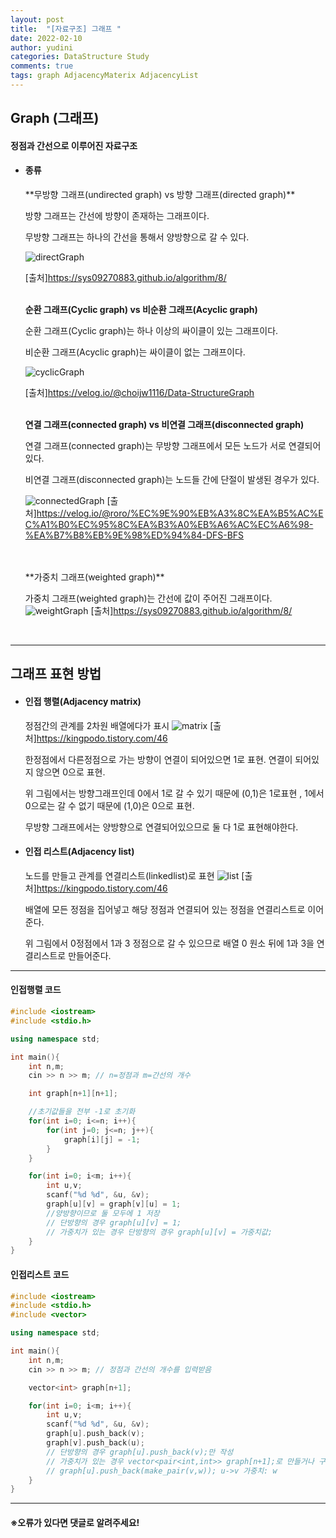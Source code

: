 ```yaml
---
layout: post
title:  "[자료구조] 그래프 "
date: 2022-02-10
author: yudini
categories: DataStructure Study
comments: true
tags: graph AdjacencyMaterix AdjacencyList
---
```


## Graph (그래프)
#### 정점과 간선으로 이루어진 자료구조 


* <h4> 종류 </h4>
    **무방향 그래프(undirected graph) vs 방향 그래프(directed graph)**

    방향 그래프는 간선에 방향이 존재하는 그래프이다.

    무방향 그래프는 하나의 간선을 통해서 양방향으로 갈 수 있다.

    ![directGraph](/assets/images/dataStructure/directGraph.png) 

    [출처]<https://sys09270883.github.io/algorithm/8/>
    <br>
    <br>

    **순환 그래프(Cyclic graph) vs 비순환 그래프(Acyclic graph)**

    순환 그래프(Cyclic graph)는 하나 이상의 싸이클이 있는 그래프이다.

    비순환 그래프(Acyclic graph)는 싸이클이 없는 그래프이다.

    ![cyclicGraph](/assets/images/dataStructure/cyclicGraph.png)

    [출처]<https://velog.io/@choijw1116/Data-StructureGraph>
    <br>
    <br>

    **연결 그래프(connected graph) vs 비연결 그래프(disconnected graph)** 

    연결 그래프(connected graph)는 무방향 그래프에서 모든 노드가 서로 연결되어있다.

    비연결 그래프(disconnected graph)는 노드들 간에 단절이 발생된 경우가 있다.

    ![connectedGraph](/assets/images/dataStructure/connectedGraph.png)
    [출처]<https://velog.io/@roro/%EC%9E%90%EB%A3%8C%EA%B5%AC%EC%A1%B0%EC%95%8C%EA%B3%A0%EB%A6%AC%EC%A6%98-%EA%B7%B8%EB%9E%98%ED%94%84-DFS-BFS>

    <br>
    <br>
    **가중치 그래프(weighted graph)**

    가중치 그래프(weighted graph)는 간선에 값이 주어진 그래프이다.
    ![weightGraph](/assets/images/dataStructure/weightGraph.png)
    [출처]<https://sys09270883.github.io/algorithm/8/>
    
    <br>

<hr>

## 그래프 표현 방법 

* <h4>인접 행렬(Adjacency matrix)</h4>
   
   정점간의 관계를 2차원 배열에다가 표시
   ![matrix](/assets/images/dataStructure/matrix.png)
   [출처]<https://kingpodo.tistory.com/46>

   한정점에서 다른정점으로 가는 방향이 연결이 되어있으면 1로 표현. 연결이 되어있지 않으면 0으로 표현. 

   위 그림에서는 방향그래프인데 0에서 1로 갈 수 있기 때문에 (0,1)은 1로표현 , 1에서 0으로는 갈 수 없기 때문에 (1,0)은 0으로 표현.

   무방향 그래프에서는 양방향으로 연결되어있으므로 둘 다 1로 표현해야한다. 

* <h4>인접 리스트(Adjacency list)</h4>

   노드를 만들고 관계를 연결리스트(linkedlist)로 표현
   ![list](/assets/images/dataStructure/list.png)
   [출처]<https://kingpodo.tistory.com/46>

   배열에 모든 정점을 집어넣고 해당 정점과 연결되어 있는 정점을 연결리스트로 이어준다. 
   
   위 그림에서 0정점에서 1과 3 정점으로 갈 수 있으므로 배열 0 원소 뒤에 1과 3을 연결리스트로 만들어준다. 

<hr>

#### 인접행렬 코드
~~~C++
#include <iostream>
#include <stdio.h>

using namespace std;

int main(){
    int n,m;
    cin >> n >> m; // n=정점과 m=간선의 개수

    int graph[n+1][n+1];

    //초기값들을 전부 -1로 초기화
    for(int i=0; i<=n; i++){
        for(int j=0; j<=n; j++){
            graph[i][j] = -1;
        }
    }

    for(int i=0; i<m; i++){
        int u,v;
        scanf("%d %d", &u, &v);
        graph[u][v] = graph[v][u] = 1;
        //양방향이므로 둘 모두에 1 저장
        // 단방향의 경우 graph[u][v] = 1;
        // 가중치가 있는 경우 단방향의 경우 graph[u][v] = 가중치값;
    }
}
~~~

#### 인접리스트 코드
~~~C++
#include <iostream>
#include <stdio.h>
#include <vector>

using namespace std;

int main(){
    int n,m;
    cin >> n >> m; // 정점과 간선의 개수를 입력받음

    vector<int> graph[n+1];

    for(int i=0; i<m; i++){
        int u,v;
        scanf("%d %d", &u, &v);
        graph[u].push_back(v);
        graph[v].push_back(u);
        // 단방향의 경우 graph[u].push_back(v);만 작성
        // 가중치가 있는 경우 vector<pair<int,int>> graph[n+1];로 만들거나 구조체를 만들어서 가중치와 함께 저장
        // graph[u].push_back(make_pair(v,w)); u->v 가중치: w
    }
}
~~~

<hr>


<h4>&#8251;오류가 있다면 댓글로 알려주세요!</h4>